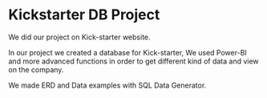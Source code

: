 # Kickstarter DB Project
We did our project on Kick-starter website.

In our project we created a database for Kick-starter, We used Power-BI and more advanced functions in order to get different kind of data and view on the company. 

We made ERD and Data examples with SQL Data Generator.
